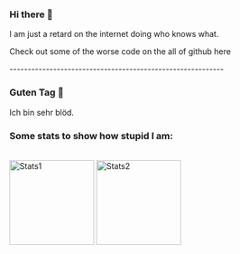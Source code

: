### Hi there 👋

I am just a retard on the internet doing who knows what.<br/>

Check out some of the worse code on the all of github here<br/>

-----------------------------------------------------------<br/>

### Guten Tag 👋

Ich bin sehr blöd.<br/>


### Some stats to show how stupid I am:<br/>
<br/>
<img style="height:150px" src="https://github-readme-stats.vercel.app/api?username=Auverus&count_private=true" alt="Stats1"/> <img style="height:150px" src="https://github-readme-stats.vercel.app/api/top-langs/?username=Auverus&layout=compact&count_private=true" alt="Stats2"/>


<!--
**Auverus/Auverus** is a ✨ _special_ ✨ repository because its `README.md` (this file) appears on your GitHub profile.

Here are some ideas to get you started:

- 🔭 I’m currently working on ...
- 🌱 I’m currently learning ...
- 👯 I’m looking to collaborate on ...
- 🤔 I’m looking for help with ...
- 💬 Ask me about ...
- 📫 How to reach me: ...
- 😄 Pronouns: ...
- ⚡ Fun fact: ...
-->
